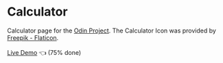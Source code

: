 # Calculator
Calculator page for the [Odin Project](https://www.theodinproject.com/lessons/foundations-calculator). The Calculator Icon was provided by [Freepik - Flaticon](https://www.flaticon.com/free-icons/calculator).<br /><br />
[Live Demo](https://anabilhoque.github.io/Calculator/) :point_left: (75% done)